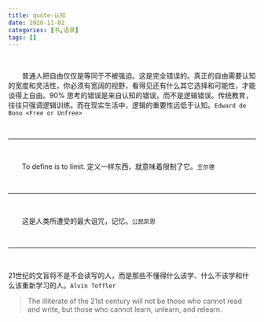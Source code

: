 ```yaml
---
title: quote-认知
date: 2020-11-02
categories: [书,语录]
tags: []
---
```




<br/>

　　普通人把自由仅仅是等同于不被强迫。这是完全错误的。真正的自由需要认知的宽度和灵活性，你必须有宽阔的视野，看得见还有什么其它选择和可能性，才能谈得上自由。90% 思考的错误是来自认知的错误，而不是逻辑错误。传统教育，往往只强调逻辑训练。而在现实生活中，逻辑的重要性远低于认知。`Edward de Bono <Free or Unfree>`

<br/>

---

<br/>

　　To define is to limit. 定义一样东西，就意味着限制了它。`王尔德`

<br/>

---

<br/>

　　这是人类所遭受的最大诅咒，记忆。`公民凯恩`

<br/>

---

<br/>

​		21世纪的文盲将不是不会读写的人，而是那些不懂得什么该学、什么不该学和什么该重新学习的人。`Alvin Toffler`

> The illiterate of the 21st century will not be those who cannot read and write, but those who cannot learn, unlearn, and relearn.
